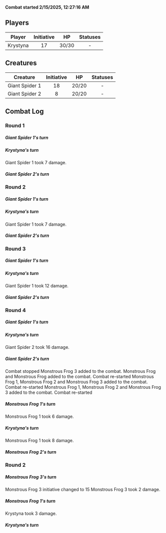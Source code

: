 **Combat started 2/15/2025, 12:27:16 AM**


## Players
| Player | Initiative | HP | Statuses |
| --- | :-: | :-: | :-: |
| Krystyna | 17 | 30/30 | - |
## Creatures
| Creature | Initiative  | HP | Statuses |
| --- | :-: | :-: | :-: |
| Giant Spider 1 | 18 | 20/20 | - |
| Giant Spider 2 | 8 | 20/20 | - |


## Combat Log

### Round 1

##### Giant Spider 1's turn
##### Krystyna's turn
Giant Spider 1 took 7 damage.
##### Giant Spider 2's turn
### Round 2
##### Giant Spider 1's turn
##### Krystyna's turn
Giant Spider 1 took 7 damage.
##### Giant Spider 2's turn
### Round 3
##### Giant Spider 1's turn
##### Krystyna's turn
Giant Spider 1 took 12 damage.
##### Giant Spider 2's turn
### Round 4
##### Giant Spider 1's turn
##### Krystyna's turn
Giant Spider 2 took 16 damage.
##### Giant Spider 2's turn
Combat stopped
Monstrous Frog 3 added to the combat.
Monstrous Frog and Monstrous Frog added to the combat.
Combat re-started
Monstrous Frog 1, Monstrous Frog 2 and Monstrous Frog 3 added to the combat.
Combat re-started
Monstrous Frog 1, Monstrous Frog 2 and Monstrous Frog 3 added to the combat.
Combat re-started
##### Monstrous Frog 1's turn
Monstrous Frog 1 took 6 damage.
##### Krystyna's turn
Monstrous Frog 1 took 8 damage.
##### Monstrous Frog 2's turn
### Round 2
##### Monstrous Frog 3's turn
Monstrous Frog 3 initiative changed to 15
Monstrous Frog 3 took 2 damage.
##### Monstrous Frog 1's turn
Krystyna took 3 damage.
##### Krystyna's turn
